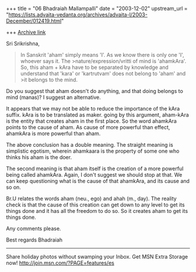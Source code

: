 +++
title = "06 Bhadraiah Mallampalli"
date = "2003-12-02"
upstream_url = "https://lists.advaita-vedanta.org/archives/advaita-l/2003-December/012419.html"

+++
[Archive link](https://lists.advaita-vedanta.org/archives/advaita-l/2003-December/012419.html)

Sri Srikrishna,

>In Sanskrit 'aham' simply means 'I'. As we know there is only one 'I', 
>whoever says it.  The >nature/expression/vritti of mind is 'ahamkAra'. So, 
>this aham + kAra have to be
>separated by knowledge and understand that 'kara' or 'kartrutvam' does not 
>belong to 'aham' and >it belongs to the mind.

Do you suggest that aham doesn't do anything, and that doing belongs to mind 
(manas)? I suggest an alternative.

It appears that we may not be able to reduce the importance of the kAra 
suffix. kAra is to be translated as maker. going by this argument, aham-kAra 
is the entity that creates aham in the first place. So the word ahamkAra 
points to the cause of aham. As cause of more powerful than effect, ahamkAra 
is more powerful than aham.

The above conclusion has a double meaning. The straight meaning is 
simplistic egotism, wherein ahamkaara is the property of some one who thinks 
his aham is the doer.

The second meaning is that aham itself is the creation of a more powerful 
being called ahamkAra. Again, I don't suggest we should stop at that. We can 
keep questioning what is the cause of that ahamkAra, and its cause and so 
on.

Br.U relates the words aham (neu., ego) and ahah (m., day). The reality 
check is that the cause of this creation can get down to any level to get 
its things done and it has all the freedom to do so. So it creates aham to 
get its things done.

Any comments please.

Best regards
Bhadraiah

_________________________________________________________________
Share holiday photos without swamping your Inbox.  Get MSN Extra Storage 
now!  http://join.msn.com/?PAGE=features/es

